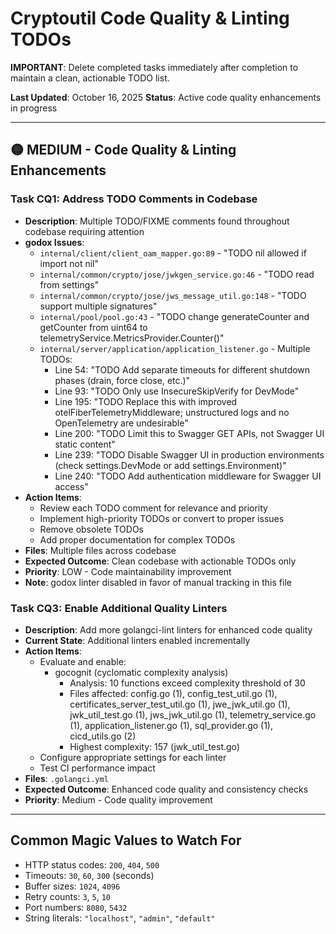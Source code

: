 # Cryptoutil Code Quality & Linting TODOs

**IMPORTANT**: Delete completed tasks immediately after completion to maintain a clean, actionable TODO list.

**Last Updated**: October 16, 2025
**Status**: Active code quality enhancements in progress

---

## 🟡 MEDIUM - Code Quality & Linting Enhancements

### Task CQ1: Address TODO Comments in Codebase
- **Description**: Multiple TODO/FIXME comments found throughout codebase requiring attention
- **godox Issues**:
  - `internal/client/client_oam_mapper.go:89` - "TODO nil allowed if import not nil"
  - `internal/common/crypto/jose/jwkgen_service.go:46` - "TODO read from settings"
  - `internal/common/crypto/jose/jws_message_util.go:148` - "TODO support multiple signatures"
  - `internal/pool/pool.go:43` - "TODO change generateCounter and getCounter from uint64 to telemetryService.MetricsProvider.Counter()"
  - `internal/server/application/application_listener.go` - Multiple TODOs:
    - Line 54: "TODO Add separate timeouts for different shutdown phases (drain, force close, etc.)"
    - Line 93: "TODO Only use InsecureSkipVerify for DevMode"
    - Line 195: "TODO Replace this with improved otelFiberTelemetryMiddleware; unstructured logs and no OpenTelemetry are undesirable"
    - Line 200: "TODO Limit this to Swagger GET APIs, not Swagger UI static content"
    - Line 239: "TODO Disable Swagger UI in production environments (check settings.DevMode or add settings.Environment)"
    - Line 240: "TODO Add authentication middleware for Swagger UI access"
- **Action Items**:
  - Review each TODO comment for relevance and priority
  - Implement high-priority TODOs or convert to proper issues
  - Remove obsolete TODOs
  - Add proper documentation for complex TODOs
- **Files**: Multiple files across codebase
- **Expected Outcome**: Clean codebase with actionable TODOs only
- **Priority**: LOW - Code maintainability improvement
- **Note**: godox linter disabled in favor of manual tracking in this file

### Task CQ3: Enable Additional Quality Linters
- **Description**: Add more golangci-lint linters for enhanced code quality
- **Current State**: Additional linters enabled incrementally
- **Action Items**:
  - Evaluate and enable:
    - gocognit (cyclomatic complexity analysis)
      - Analysis: 10 functions exceed complexity threshold of 30
      - Files affected: config.go (1), config_test_util.go (1), certificates_server_test_util.go (1), jwe_jwk_util.go (1), jwk_util_test.go (1), jws_jwk_util.go (1), telemetry_service.go (1), application_listener.go (1), sql_provider.go (1), cicd_utils.go (2)
      - Highest complexity: 157 (jwk_util_test.go)
  - Configure appropriate settings for each linter
  - Test CI performance impact
- **Files**: `.golangci.yml`
- **Expected Outcome**: Enhanced code quality and consistency checks
- **Priority**: Medium - Code quality improvement

---

## Common Magic Values to Watch For

- HTTP status codes: `200`, `404`, `500`
- Timeouts: `30`, `60`, `300` (seconds)
- Buffer sizes: `1024`, `4096`
- Retry counts: `3`, `5`, `10`
- Port numbers: `8080`, `5432`
- String literals: `"localhost"`, `"admin"`, `"default"`
